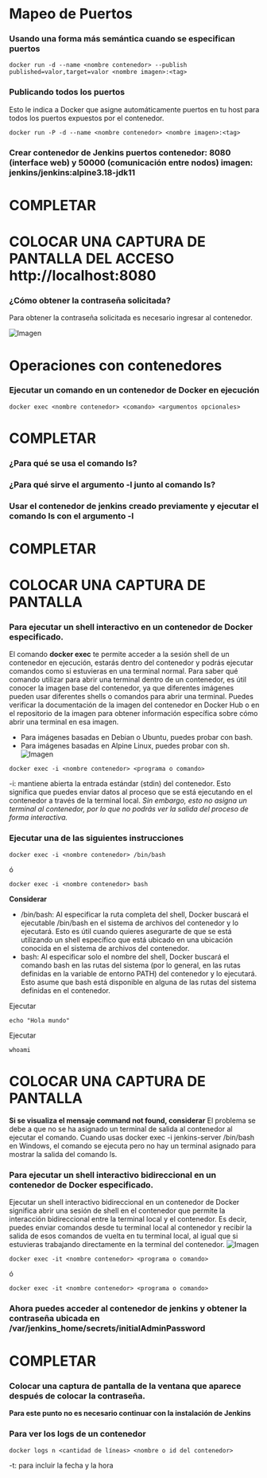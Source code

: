# Mapeo de Puertos 
### Usando una forma más semántica cuando se especifican puertos

```
docker run -d --name <nombre contenedor> --publish published=valor,target=valor <nombre imagen>:<tag> 
```
### Publicando todos los puertos
Esto le indica a Docker que asigne automáticamente puertos en tu host para todos los puertos expuestos por el contenedor.
```
docker run -P -d --name <nombre contenedor> <nombre imagen>:<tag> 
```

### Crear contenedor de Jenkins puertos contenedor: 8080 (interface web) y 50000 (comunicación entre nodos) imagen: jenkins/jenkins:alpine3.18-jdk11
# COMPLETAR

# COLOCAR UNA CAPTURA DE PANTALLA  DEL ACCESO http://localhost:8080

### ¿Cómo obtener la contraseña solicitada?
Para obtener la contraseña solicitada es necesario ingresar al contenedor.

![Imagen](imagenes/jenkins.PNG)

# Operaciones con contenedores

### Ejecutar un comando en un contenedor de Docker en ejecución
```
docker exec <nombre contenedor> <comando> <argumentos opcionales>
```
# COMPLETAR
### ¿Para qué se usa el comando ls?
### ¿Para qué sirve el argumento -l junto al comando ls?
### Usar el contenedor de jenkins creado previamente y ejecutar el comando ls con el argumento -l
# COMPLETAR
# COLOCAR UNA CAPTURA DE PANTALLA

### Para ejecutar un shell interactivo en un contenedor de Docker especificado.
El comando **docker exec** te permite acceder a la sesión shell de un contenedor en ejecución, estarás dentro del contenedor y podrás ejecutar comandos como si estuvieras en una terminal normal. 
Para saber qué comando utilizar para abrir una terminal dentro de un contenedor, es útil conocer la imagen base del contenedor, ya que diferentes imágenes pueden usar diferentes shells o comandos para abrir una terminal. Puedes verificar la documentación de la imagen del contenedor en Docker Hub o en el repositorio de la imagen para obtener información específica sobre cómo abrir una terminal en esa imagen.
- Para imágenes basadas en Debian o Ubuntu, puedes probar con bash.
- Para imágenes basadas en Alpine Linux, puedes probar con sh.
![Imagen](imagenes/jenkins-i.PNG)
```
docker exec -i <nombre contenedor> <programa o comando>
```
-i: mantiene abierta la entrada estándar (stdin) del contenedor. Esto significa que puedes enviar datos al proceso que se está ejecutando en el contenedor a través de la terminal local. *Sin embargo, esto no asigna un terminal al contenedor, por lo que no podrás ver la salida del proceso de forma interactiva.*

### Ejecutar una de las siguientes instrucciones
```
docker exec -i <nombre contenedor> /bin/bash 
```
ó
```
docker exec -i <nombre contenedor> bash 
```
**Considerar**
- /bin/bash: Al especificar la ruta completa del shell, Docker buscará el ejecutable /bin/bash en el sistema de archivos del contenedor y lo ejecutará. Esto es útil cuando quieres asegurarte de que se está utilizando un shell específico que está ubicado en una ubicación conocida en el sistema de archivos del contenedor. 
- bash: Al especificar solo el nombre del shell, Docker buscará el comando bash en las rutas del sistema (por lo general, en las rutas definidas en la variable de entorno PATH) del contenedor y lo ejecutará. Esto asume que bash está disponible en alguna de las rutas del sistema definidas en el contenedor.

Ejecutar
```
echo "Hola mundo"
```

Ejecutar
```
whoami
```
# COLOCAR UNA CAPTURA DE PANTALLA

**Si se visualiza el mensaje command not found, considerar**
El problema se debe a que no se ha asignado un terminal de salida al contenedor al ejecutar el comando. Cuando usas docker exec -i jenkins-server /bin/bash en Windows, el comando se ejecuta pero no hay un terminal asignado para mostrar la salida del comando ls.


### Para ejecutar un shell interactivo bidireccional en un contenedor de Docker especificado.
Ejecutar un shell interactivo bidireccional en un contenedor de Docker significa abrir una sesión de shell en el contenedor que permite la interacción bidireccional entre la terminal local y el contenedor. Es decir, puedes enviar comandos desde tu terminal local al contenedor y recibir la salida de esos comandos de vuelta en tu terminal local, al igual que si estuvieras trabajando directamente en la terminal del contenedor.
![Imagen](imagenes/jenkins-it.PNG)
```
docker exec -it <nombre contenedor> <programa o comando>
```
ó
```
docker exec -it <nombre contenedor> <programa o comando>
```

### Ahora puedes acceder al contenedor de jenkins y obtener la contraseña ubicada en /var/jenkins_home/secrets/initialAdminPassword

# COMPLETAR

### Colocar una captura de pantalla de la ventana que aparece después de colocar la contraseña.

**Para este punto no es necesario continuar con la instalación de Jenkins**


### Para ver los logs de un contenedor

```
docker logs n <cantidad de líneas> <nombre o id del contenedor> 
```
-t: para incluir la fecha y la hora





